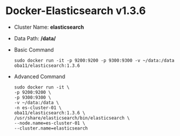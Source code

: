 # Docker-Elasticsearch v1.3.6

* Cluster Name: **elasticsearch**
* Data Path: **/data/**

* Basic Command

  ```
  sudo docker run -it -p 9200:9200 -p 9300:9300 -v ~/data:/data oba11/elasticsearch:1.3.6
  ```

* Advanced Command

  ```
  sudo docker run -it \
  -p 9200:9200 \
  -p 9300:9300 \
  -v ~/data:/data \
  -n es-cluster-01 \
  oba11/elasticsearch:1.3.6 \
  /usr/share/elasticsearch/bin/elasticsearch \
  --node.name=es-cluster-01 \
  --cluster.name=elasticsearch
  ```
